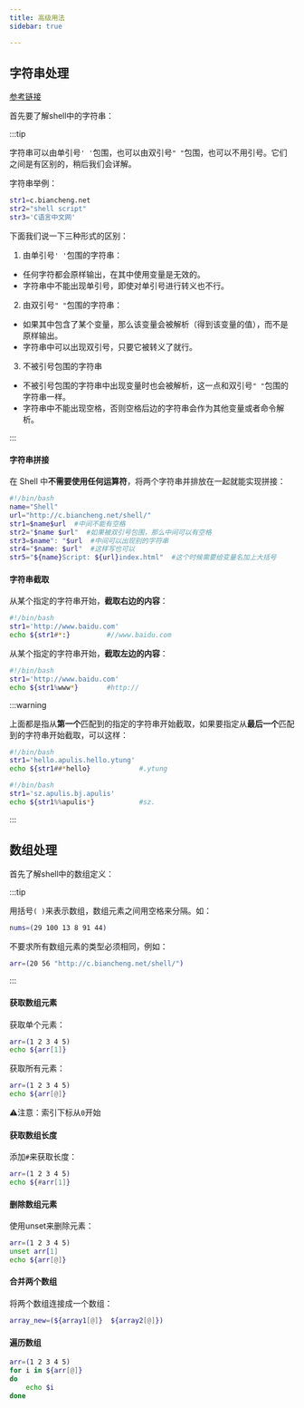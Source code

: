 ```yaml
---
title: 高级用法
sidebar: true

---
```


## 字符串处理

[参考链接](http://c.biancheng.net/view/821.html)

首先要了解shell中的字符串：

:::tip

字符串可以由单引号`' '`包围，也可以由双引号`" "`包围，也可以不用引号。它们之间是有区别的，稍后我们会详解。

字符串举例：

```sh
str1=c.biancheng.net
str2="shell script"
str3='C语言中文网'
```


下面我们说一下三种形式的区别：

1) 由单引号`' '`包围的字符串：

- 任何字符都会原样输出，在其中使用变量是无效的。
- 字符串中不能出现单引号，即使对单引号进行转义也不行。


2) 由双引号`" "`包围的字符串：

- 如果其中包含了某个变量，那么该变量会被解析（得到该变量的值），而不是原样输出。
- 字符串中可以出现双引号，只要它被转义了就行。


3) 不被引号包围的字符串

- 不被引号包围的字符串中出现变量时也会被解析，这一点和双引号`" "`包围的字符串一样。
- 字符串中不能出现空格，否则空格后边的字符串会作为其他变量或者命令解析。

:::



#### 字符串拼接

在 Shell 中**不需要使用任何运算符**，将两个字符串并排放在一起就能实现拼接：

```sh
#!/bin/bash
name="Shell"
url="http://c.biancheng.net/shell/"
str1=$name$url  #中间不能有空格
str2="$name $url"  #如果被双引号包围，那么中间可以有空格
str3=$name": "$url  #中间可以出现别的字符串
str4="$name: $url"  #这样写也可以
str5="${name}Script: ${url}index.html"  #这个时候需要给变量名加上大括号
```

#### 字符串截取

从某个指定的字符串开始，**截取右边的内容**：

```sh
#!/bin/bash
str1='http://www.baidu.com'
echo ${str1#*:}			#//www.baidu.com
```

从某个指定的字符串开始，**截取左边的内容**：

```sh
#!/bin/bash
str1='http://www.baidu.com'
echo ${str1%www*}       #http://
```

:::warning

上面都是指从**第一个**匹配到的指定的字符串开始截取，如果要指定从**最后一个**匹配到的字符串开始截取，可以这样：

```sh
#!/bin/bash
str1='hello.apulis.hello.ytung'
echo ${str1##*hello}			#.ytung
```

```sh
#!/bin/bash
str1='sz.apulis.bj.apulis'
echo ${str1%%apulis*}           #sz.
```

:::

## 数组处理

首先了解shell中的数组定义：

:::tip

用括号`( )`来表示数组，数组元素之间用空格来分隔。如：

```sh
nums=(29 100 13 8 91 44)
```

不要求所有数组元素的类型必须相同，例如：

```sh
arr=(20 56 "http://c.biancheng.net/shell/")
```

:::

#### 获取数组元素

获取单个元素：

```sh
arr=(1 2 3 4 5)
echo ${arr[1]}
```

获取所有元素：

```sh
arr=(1 2 3 4 5)
echo ${arr[@]}
```

:warning:注意：索引下标从`0`开始

#### 获取数组长度

添加`#`来获取长度：

```sh
arr=(1 2 3 4 5)
echo ${#arr[1]}
```

#### 删除数组元素

使用unset来删除元素：

```sh
arr=(1 2 3 4 5)
unset arr[1]
echo ${arr[@]}
```

#### 合并两个数组

将两个数组连接成一个数组：

```sh
array_new=(${array1[@]}  ${array2[@]})
```

#### 遍历数组

```sh
arr=(1 2 3 4 5)
for i in ${arr[@]}
do
    echo $i
done
```


























